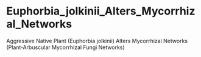 # Euphorbia_jolkinii_Alters_Mycorrhizal_Networks
Aggressive Native Plant (Euphorbia jolkinii) Alters Mycorrhizal Networks (Plant‐Arbuscular Mycorrhizal Fungi Networks)

